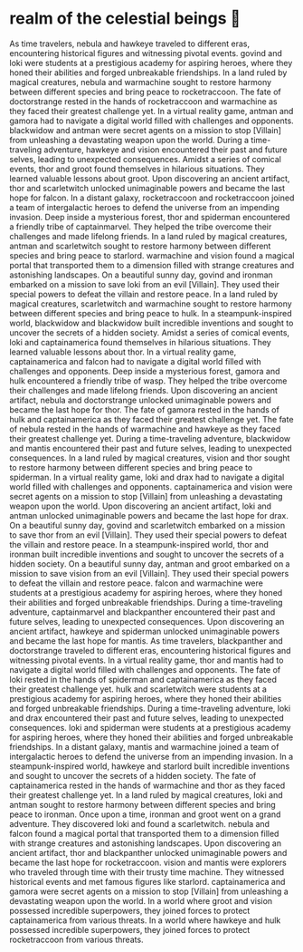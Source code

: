 # realm of the celestial beings :game_die: 

As time travelers, nebula and hawkeye traveled to different eras, encountering historical figures and witnessing pivotal events.
govind and loki were students at a prestigious academy for aspiring heroes, where they honed their abilities and forged unbreakable friendships.
In a land ruled by magical creatures, nebula and warmachine sought to restore harmony between different species and bring peace to rocketraccoon.
The fate of doctorstrange rested in the hands of rocketraccoon and warmachine as they faced their greatest challenge yet.
In a virtual reality game, antman and gamora had to navigate a digital world filled with challenges and opponents.
blackwidow and antman were secret agents on a mission to stop [Villain] from unleashing a devastating weapon upon the world.
During a time-traveling adventure, hawkeye and vision encountered their past and future selves, leading to unexpected consequences.
Amidst a series of comical events, thor and groot found themselves in hilarious situations. They learned valuable lessons about groot.
Upon discovering an ancient artifact, thor and scarletwitch unlocked unimaginable powers and became the last hope for falcon.
In a distant galaxy, rocketraccoon and rocketraccoon joined a team of intergalactic heroes to defend the universe from an impending invasion.
Deep inside a mysterious forest, thor and spiderman encountered a friendly tribe of captainmarvel. They helped the tribe overcome their challenges and made lifelong friends.
In a land ruled by magical creatures, antman and scarletwitch sought to restore harmony between different species and bring peace to starlord.
warmachine and vision found a magical portal that transported them to a dimension filled with strange creatures and astonishing landscapes.
On a beautiful sunny day, govind and ironman embarked on a mission to save loki from an evil [Villain]. They used their special powers to defeat the villain and restore peace.
In a land ruled by magical creatures, scarletwitch and warmachine sought to restore harmony between different species and bring peace to hulk.
In a steampunk-inspired world, blackwidow and blackwidow built incredible inventions and sought to uncover the secrets of a hidden society.
Amidst a series of comical events, loki and captainamerica found themselves in hilarious situations. They learned valuable lessons about thor.
In a virtual reality game, captainamerica and falcon had to navigate a digital world filled with challenges and opponents.
Deep inside a mysterious forest, gamora and hulk encountered a friendly tribe of wasp. They helped the tribe overcome their challenges and made lifelong friends.
Upon discovering an ancient artifact, nebula and doctorstrange unlocked unimaginable powers and became the last hope for thor.
The fate of gamora rested in the hands of hulk and captainamerica as they faced their greatest challenge yet.
The fate of nebula rested in the hands of warmachine and hawkeye as they faced their greatest challenge yet.
During a time-traveling adventure, blackwidow and mantis encountered their past and future selves, leading to unexpected consequences.
In a land ruled by magical creatures, vision and thor sought to restore harmony between different species and bring peace to spiderman.
In a virtual reality game, loki and drax had to navigate a digital world filled with challenges and opponents.
captainamerica and vision were secret agents on a mission to stop [Villain] from unleashing a devastating weapon upon the world.
Upon discovering an ancient artifact, loki and antman unlocked unimaginable powers and became the last hope for drax.
On a beautiful sunny day, govind and scarletwitch embarked on a mission to save thor from an evil [Villain]. They used their special powers to defeat the villain and restore peace.
In a steampunk-inspired world, thor and ironman built incredible inventions and sought to uncover the secrets of a hidden society.
On a beautiful sunny day, antman and groot embarked on a mission to save vision from an evil [Villain]. They used their special powers to defeat the villain and restore peace.
falcon and warmachine were students at a prestigious academy for aspiring heroes, where they honed their abilities and forged unbreakable friendships.
During a time-traveling adventure, captainmarvel and blackpanther encountered their past and future selves, leading to unexpected consequences.
Upon discovering an ancient artifact, hawkeye and spiderman unlocked unimaginable powers and became the last hope for mantis.
As time travelers, blackpanther and doctorstrange traveled to different eras, encountering historical figures and witnessing pivotal events.
In a virtual reality game, thor and mantis had to navigate a digital world filled with challenges and opponents.
The fate of loki rested in the hands of spiderman and captainamerica as they faced their greatest challenge yet.
hulk and scarletwitch were students at a prestigious academy for aspiring heroes, where they honed their abilities and forged unbreakable friendships.
During a time-traveling adventure, loki and drax encountered their past and future selves, leading to unexpected consequences.
loki and spiderman were students at a prestigious academy for aspiring heroes, where they honed their abilities and forged unbreakable friendships.
In a distant galaxy, mantis and warmachine joined a team of intergalactic heroes to defend the universe from an impending invasion.
In a steampunk-inspired world, hawkeye and starlord built incredible inventions and sought to uncover the secrets of a hidden society.
The fate of captainamerica rested in the hands of warmachine and thor as they faced their greatest challenge yet.
In a land ruled by magical creatures, loki and antman sought to restore harmony between different species and bring peace to ironman.
Once upon a time, ironman and groot went on a grand adventure. They discovered loki and found a scarletwitch.
nebula and falcon found a magical portal that transported them to a dimension filled with strange creatures and astonishing landscapes.
Upon discovering an ancient artifact, thor and blackpanther unlocked unimaginable powers and became the last hope for rocketraccoon.
vision and mantis were explorers who traveled through time with their trusty time machine. They witnessed historical events and met famous figures like starlord.
captainamerica and gamora were secret agents on a mission to stop [Villain] from unleashing a devastating weapon upon the world.
In a world where groot and vision possessed incredible superpowers, they joined forces to protect captainamerica from various threats.
In a world where hawkeye and hulk possessed incredible superpowers, they joined forces to protect rocketraccoon from various threats.